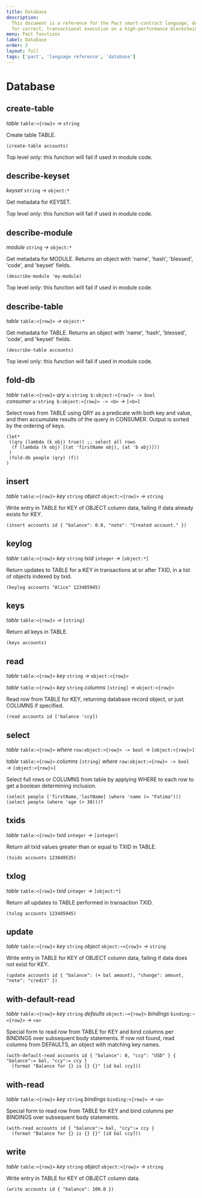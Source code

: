 ```yaml
---
title: Database
description:
  This document is a reference for the Pact smart-contract language, designed
  for correct, transactional execution on a high-performance blockchain.
menu: Pact functions
label: Database
order: 2
layout: full
tags: ['pact', 'language reference', 'database']
---
```


# Database

## create-table

_table_&nbsp;`table:<{row}>` _&rarr;_&nbsp;`string`

Create table TABLE.

```pact
(create-table accounts)
```

Top level only: this function will fail if used in module code.

## describe-keyset

_keyset_&nbsp;`string` _&rarr;_&nbsp;`object:*`

Get metadata for KEYSET.

Top level only: this function will fail if used in module code.

## describe-module

_module_&nbsp;`string` _&rarr;_&nbsp;`object:*`

Get metadata for MODULE. Returns an object with 'name', 'hash', 'blessed',
'code', and 'keyset' fields.

```pact
(describe-module 'my-module)
```

Top level only: this function will fail if used in module code.

## describe-table

_table_&nbsp;`table:<{row}>` _&rarr;_&nbsp;`object:*`

Get metadata for TABLE. Returns an object with 'name', 'hash', 'blessed',
'code', and 'keyset' fields.

```pact
(describe-table accounts)
```

Top level only: this function will fail if used in module code.

## fold-db

_table_&nbsp;`table:<{row}>` _qry_&nbsp;`a:string b:object:<{row}> -> bool`
_consumer_&nbsp;`a:string b:object:<{row}> -> <b>` _&rarr;_&nbsp;`[<b>]`

Select rows from TABLE using QRY as a predicate with both key and value, and
then accumulate results of the query in CONSUMER. Output is sorted by the
ordering of keys.

```pact
(let*
 ((qry (lambda (k obj) true)) ;; select all rows
  (f (lambda (k obj) [(at 'firstName obj), (at 'b obj)]))
 )
 (fold-db people (qry) (f))
)
```

## insert

_table_&nbsp;`table:<{row}>` _key_&nbsp;`string` _object_&nbsp;`object:<{row}>`
_&rarr;_&nbsp;`string`

Write entry in TABLE for KEY of OBJECT column data, failing if data already
exists for KEY.

```pact
(insert accounts id { "balance": 0.0, "note": "Created account." })
```

## keylog

_table_&nbsp;`table:<{row}>` _key_&nbsp;`string` _txid_&nbsp;`integer`
_&rarr;_&nbsp;`[object:*]`

Return updates to TABLE for a KEY in transactions at or after TXID, in a list of
objects indexed by txid.

```pact
(keylog accounts "Alice" 123485945)
```

## keys

_table_&nbsp;`table:<{row}>` _&rarr;_&nbsp;`[string]`

Return all keys in TABLE.

```pact
(keys accounts)
```

## read

_table_&nbsp;`table:<{row}>` _key_&nbsp;`string` _&rarr;_&nbsp;`object:<{row}>`

_table_&nbsp;`table:<{row}>` _key_&nbsp;`string` _columns_&nbsp;`[string]`
_&rarr;_&nbsp;`object:<{row}>`

Read row from TABLE for KEY, returning database record object, or just COLUMNS
if specified.

```pact
(read accounts id ['balance 'ccy])
```

## select

_table_&nbsp;`table:<{row}>` _where_&nbsp;`row:object:<{row}> -> bool`
_&rarr;_&nbsp;`[object:<{row}>]`

_table_&nbsp;`table:<{row}>` _columns_&nbsp;`[string]`
_where_&nbsp;`row:object:<{row}> -> bool` _&rarr;_&nbsp;`[object:<{row}>]`

Select full rows or COLUMNS from table by applying WHERE to each row to get a
boolean determining inclusion.

```pact
(select people ['firstName,'lastName] (where 'name (= "Fatima")))
(select people (where 'age (> 30)))?
```

## txids

_table_&nbsp;`table:<{row}>` _txid_&nbsp;`integer` _&rarr;_&nbsp;`[integer]`

Return all txid values greater than or equal to TXID in TABLE.

```pact
(txids accounts 123849535)
```

## txlog

_table_&nbsp;`table:<{row}>` _txid_&nbsp;`integer` _&rarr;_&nbsp;`[object:*]`

Return all updates to TABLE performed in transaction TXID.

```pact
(txlog accounts 123485945)
```

## update

_table_&nbsp;`table:<{row}>` _key_&nbsp;`string` _object_&nbsp;`object:~<{row}>`
_&rarr;_&nbsp;`string`

Write entry in TABLE for KEY of OBJECT column data, failing if data does not
exist for KEY.

```pact
(update accounts id { "balance": (+ bal amount), "change": amount, "note": "credit" })
```

## with-default-read

_table_&nbsp;`table:<{row}>` _key_&nbsp;`string`
_defaults_&nbsp;`object:~<{row}>` _bindings_&nbsp;`binding:~<{row}>`
_&rarr;_&nbsp;`<a>`

Special form to read row from TABLE for KEY and bind columns per BINDINGS over
subsequent body statements. If row not found, read columns from DEFAULTS, an
object with matching key names.

```pact
(with-default-read accounts id { "balance": 0, "ccy": "USD" } { "balance":= bal, "ccy":= ccy }
  (format "Balance for {} is {} {}" [id bal ccy]))
```

## with-read

_table_&nbsp;`table:<{row}>` _key_&nbsp;`string`
_bindings_&nbsp;`binding:<{row}>` _&rarr;_&nbsp;`<a>`

Special form to read row from TABLE for KEY and bind columns per BINDINGS over
subsequent body statements.

```pact
(with-read accounts id { "balance":= bal, "ccy":= ccy }
  (format "Balance for {} is {} {}" [id bal ccy]))
```

## write

_table_&nbsp;`table:<{row}>` _key_&nbsp;`string` _object_&nbsp;`object:<{row}>`
_&rarr;_&nbsp;`string`

Write entry in TABLE for KEY of OBJECT column data.

```pact
(write accounts id { "balance": 100.0 })
```
